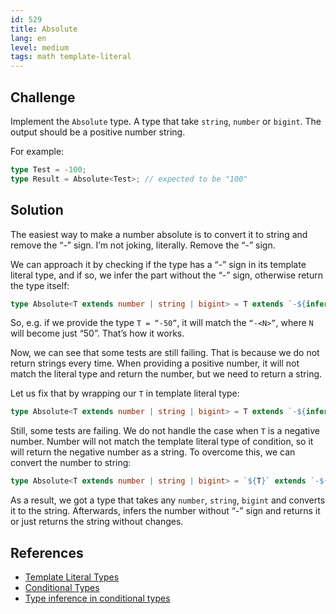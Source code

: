 ```yaml
---
id: 529
title: Absolute
lang: en
level: medium
tags: math template-literal
---
```


## Challenge

Implement the `Absolute` type.
A type that take `string`, `number` or `bigint`.
The output should be a positive number string.

For example:

```typescript
type Test = -100;
type Result = Absolute<Test>; // expected to be "100"
```

## Solution

The easiest way to make a number absolute is to convert it to string and remove the “-” sign.
I’m not joking, literally.
Remove the “-” sign.

We can approach it by checking if the type has a “-” sign in its template literal type, and if so, we infer the part without the “-” sign, otherwise return the type itself:

```typescript
type Absolute<T extends number | string | bigint> = T extends `-${infer N}` ? N : T;
```

So, e.g. if we provide the type `T = “-50”`, it will match the `“-<N>”`, where `N` will become just “50”.
That’s how it works.

Now, we can see that some tests are still failing.
That is because we do not return strings every time.
When providing a positive number, it will not match the literal type and return the number, but we need to return a string.

Let us fix that by wrapping our `T` in template literal type:

```typescript
type Absolute<T extends number | string | bigint> = T extends `-${infer N}` ? N : `${T}`;
```

Still, some tests are failing.
We do not handle the case when `T` is a negative number.
Number will not match the template literal type of condition, so it will return the negative number as a string.
To overcome this, we can convert the number to string:

```typescript
type Absolute<T extends number | string | bigint> = `${T}` extends `-${infer N}` ? N : `${T}`;
```

As a result, we got a type that takes any `number`, `string`, `bigint` and converts it to the string.
Afterwards, infers the number without “-” sign and returns it or just returns the string without changes.

## References

- [Template Literal Types](https://www.typescriptlang.org/docs/handbook/release-notes/typescript-4-1.html#template-literal-types)
- [Conditional Types](https://www.typescriptlang.org/docs/handbook/2/conditional-types.html)
- [Type inference in conditional types](https://www.typescriptlang.org/docs/handbook/2/conditional-types.html#inferring-within-conditional-types)
